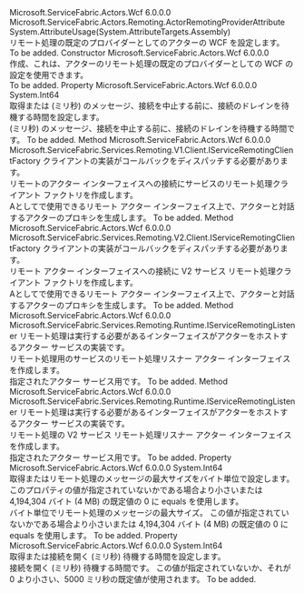 <Type Name="WcfActorRemotingProviderAttribute" FullName="Microsoft.ServiceFabric.Actors.Remoting.Wcf.WcfActorRemotingProviderAttribute">
  <TypeSignature Language="C#" Value="public sealed class WcfActorRemotingProviderAttribute : Microsoft.ServiceFabric.Actors.Remoting.ActorRemotingProviderAttribute" />
  <TypeSignature Language="ILAsm" Value=".class public auto ansi sealed beforefieldinit WcfActorRemotingProviderAttribute extends Microsoft.ServiceFabric.Actors.Remoting.ActorRemotingProviderAttribute" />
  <TypeSignature Language="DocId" Value="T:Microsoft.ServiceFabric.Actors.Remoting.Wcf.WcfActorRemotingProviderAttribute" />
  <TypeSignature Language="VB.NET" Value="Public NotInheritable Class WcfActorRemotingProviderAttribute&#xA;Inherits ActorRemotingProviderAttribute" />
  <TypeSignature Language="F#" Value="type WcfActorRemotingProviderAttribute = class&#xA;    inherit ActorRemotingProviderAttribute" />
  <AssemblyInfo>
    <AssemblyName>Microsoft.ServiceFabric.Actors.Wcf</AssemblyName>
    <AssemblyVersion>6.0.0.0</AssemblyVersion>
  </AssemblyInfo>
  <Base>
    <BaseTypeName>Microsoft.ServiceFabric.Actors.Remoting.ActorRemotingProviderAttribute</BaseTypeName>
  </Base>
  <Interfaces />
  <Attributes>
    <Attribute>
      <AttributeName>System.AttributeUsage(System.AttributeTargets.Assembly)</AttributeName>
    </Attribute>
  </Attributes>
  <Docs>
    <summary>
                リモート処理の既定のプロバイダーとしてのアクターの WCF を設定します。
            </summary>
    <remarks>To be added.</remarks>
  </Docs>
  <Members>
    <Member MemberName=".ctor">
      <MemberSignature Language="C#" Value="public WcfActorRemotingProviderAttribute ();" />
      <MemberSignature Language="ILAsm" Value=".method public hidebysig specialname rtspecialname instance void .ctor() cil managed" />
      <MemberSignature Language="DocId" Value="M:Microsoft.ServiceFabric.Actors.Remoting.Wcf.WcfActorRemotingProviderAttribute.#ctor" />
      <MemberSignature Language="VB.NET" Value="Public Sub New ()" />
      <MemberType>Constructor</MemberType>
      <AssemblyInfo>
        <AssemblyName>Microsoft.ServiceFabric.Actors.Wcf</AssemblyName>
        <AssemblyVersion>6.0.0.0</AssemblyVersion>
      </AssemblyInfo>
      <Parameters />
      <Docs>
        <summary>
            作成、<see cref="T:Microsoft.ServiceFabric.Actors.Remoting.Wcf.WcfActorRemotingProviderAttribute" />これは、アクターのリモート処理の既定のプロバイダーとしての WCF の設定を使用できます。
            </summary>
        <remarks>To be added.</remarks>
      </Docs>
    </Member>
    <Member MemberName="CloseTimeoutInMilliSeconds">
      <MemberSignature Language="C#" Value="public long CloseTimeoutInMilliSeconds { get; set; }" />
      <MemberSignature Language="ILAsm" Value=".property instance int64 CloseTimeoutInMilliSeconds" />
      <MemberSignature Language="DocId" Value="P:Microsoft.ServiceFabric.Actors.Remoting.Wcf.WcfActorRemotingProviderAttribute.CloseTimeoutInMilliSeconds" />
      <MemberSignature Language="VB.NET" Value="Public Property CloseTimeoutInMilliSeconds As Long" />
      <MemberSignature Language="F#" Value="member this.CloseTimeoutInMilliSeconds : int64 with get, set" Usage="Microsoft.ServiceFabric.Actors.Remoting.Wcf.WcfActorRemotingProviderAttribute.CloseTimeoutInMilliSeconds" />
      <MemberType>Property</MemberType>
      <AssemblyInfo>
        <AssemblyName>Microsoft.ServiceFabric.Actors.Wcf</AssemblyName>
        <AssemblyVersion>6.0.0.0</AssemblyVersion>
      </AssemblyInfo>
      <ReturnValue>
        <ReturnType>System.Int64</ReturnType>
      </ReturnValue>
      <Docs>
        <summary>
                取得または (ミリ秒) のメッセージ、接続を中止する前に、接続のドレインを待機する時間を設定します。 
            </summary>
        <value>
                (ミリ秒) のメッセージ、接続を中止する前に、接続のドレインを待機する時間です。
            </value>
        <remarks>To be added.</remarks>
      </Docs>
    </Member>
    <Member MemberName="CreateServiceRemotingClientFactory">
      <MemberSignature Language="C#" Value="public override Microsoft.ServiceFabric.Services.Remoting.V1.Client.IServiceRemotingClientFactory CreateServiceRemotingClientFactory (Microsoft.ServiceFabric.Services.Remoting.V1.IServiceRemotingCallbackClient callbackClient);" />
      <MemberSignature Language="ILAsm" Value=".method public hidebysig virtual instance class Microsoft.ServiceFabric.Services.Remoting.V1.Client.IServiceRemotingClientFactory CreateServiceRemotingClientFactory(class Microsoft.ServiceFabric.Services.Remoting.V1.IServiceRemotingCallbackClient callbackClient) cil managed" />
      <MemberSignature Language="DocId" Value="M:Microsoft.ServiceFabric.Actors.Remoting.Wcf.WcfActorRemotingProviderAttribute.CreateServiceRemotingClientFactory(Microsoft.ServiceFabric.Services.Remoting.V1.IServiceRemotingCallbackClient)" />
      <MemberSignature Language="VB.NET" Value="Public Overrides Function CreateServiceRemotingClientFactory (callbackClient As IServiceRemotingCallbackClient) As IServiceRemotingClientFactory" />
      <MemberSignature Language="F#" Value="override this.CreateServiceRemotingClientFactory : Microsoft.ServiceFabric.Services.Remoting.V1.IServiceRemotingCallbackClient -&gt; Microsoft.ServiceFabric.Services.Remoting.V1.Client.IServiceRemotingClientFactory" Usage="wcfActorRemotingProviderAttribute.CreateServiceRemotingClientFactory callbackClient" />
      <MemberType>Method</MemberType>
      <AssemblyInfo>
        <AssemblyName>Microsoft.ServiceFabric.Actors.Wcf</AssemblyName>
        <AssemblyVersion>6.0.0.0</AssemblyVersion>
      </AssemblyInfo>
      <ReturnValue>
        <ReturnType>Microsoft.ServiceFabric.Services.Remoting.V1.Client.IServiceRemotingClientFactory</ReturnType>
      </ReturnValue>
      <Parameters>
        <Parameter Name="callbackClient" Type="Microsoft.ServiceFabric.Services.Remoting.V1.IServiceRemotingCallbackClient" />
      </Parameters>
      <Docs>
        <param name="callbackClient">
                クライアントの実装がコールバックをディスパッチする必要があります。
            </param>
        <summary>
                リモートのアクター インターフェイスへの接続にサービスのリモート処理クライアント ファクトリを作成します。
            </summary>
        <returns>
                A<see cref="T:Microsoft.ServiceFabric.Actors.Remoting.V1.Wcf.Client.WcfActorRemotingClientFactory" />として<see cref="T:Microsoft.ServiceFabric.Services.Remoting.V1.Client.IServiceRemotingClientFactory" />で使用できる<see cref="T:Microsoft.ServiceFabric.Actors.Client.ActorProxyFactory" />リモート アクター インターフェイス上で、アクターと対話するアクターのプロキシを生成します。
                </returns>
        <remarks>To be added.</remarks>
      </Docs>
    </Member>
    <Member MemberName="CreateServiceRemotingClientFactoryV2">
      <MemberSignature Language="C#" Value="public override Microsoft.ServiceFabric.Services.Remoting.V2.Client.IServiceRemotingClientFactory CreateServiceRemotingClientFactoryV2 (Microsoft.ServiceFabric.Services.Remoting.V2.Client.IServiceRemotingCallbackMessageHandler callbackMessageHandler);" />
      <MemberSignature Language="ILAsm" Value=".method public hidebysig virtual instance class Microsoft.ServiceFabric.Services.Remoting.V2.Client.IServiceRemotingClientFactory CreateServiceRemotingClientFactoryV2(class Microsoft.ServiceFabric.Services.Remoting.V2.Client.IServiceRemotingCallbackMessageHandler callbackMessageHandler) cil managed" />
      <MemberSignature Language="DocId" Value="M:Microsoft.ServiceFabric.Actors.Remoting.Wcf.WcfActorRemotingProviderAttribute.CreateServiceRemotingClientFactoryV2(Microsoft.ServiceFabric.Services.Remoting.V2.Client.IServiceRemotingCallbackMessageHandler)" />
      <MemberSignature Language="VB.NET" Value="Public Overrides Function CreateServiceRemotingClientFactoryV2 (callbackMessageHandler As IServiceRemotingCallbackMessageHandler) As IServiceRemotingClientFactory" />
      <MemberSignature Language="F#" Value="override this.CreateServiceRemotingClientFactoryV2 : Microsoft.ServiceFabric.Services.Remoting.V2.Client.IServiceRemotingCallbackMessageHandler -&gt; Microsoft.ServiceFabric.Services.Remoting.V2.Client.IServiceRemotingClientFactory" Usage="wcfActorRemotingProviderAttribute.CreateServiceRemotingClientFactoryV2 callbackMessageHandler" />
      <MemberType>Method</MemberType>
      <AssemblyInfo>
        <AssemblyName>Microsoft.ServiceFabric.Actors.Wcf</AssemblyName>
        <AssemblyVersion>6.0.0.0</AssemblyVersion>
      </AssemblyInfo>
      <ReturnValue>
        <ReturnType>Microsoft.ServiceFabric.Services.Remoting.V2.Client.IServiceRemotingClientFactory</ReturnType>
      </ReturnValue>
      <Parameters>
        <Parameter Name="callbackMessageHandler" Type="Microsoft.ServiceFabric.Services.Remoting.V2.Client.IServiceRemotingCallbackMessageHandler" />
      </Parameters>
      <Docs>
        <param name="callbackMessageHandler">
                クライアントの実装がコールバックをディスパッチする必要があります。
            </param>
        <summary>
                リモート アクター インターフェイスへの接続に V2 サービス リモート処理クライアント ファクトリを作成します。
            </summary>
        <returns>
                A<see cref="T:Microsoft.ServiceFabric.Actors.Remoting.V2.Wcf.Client.WcfActorRemotingClientFactory" />として<see cref="T:Microsoft.ServiceFabric.Services.Remoting.V2.Client.IServiceRemotingClientFactory" />で使用できる<see cref="T:Microsoft.ServiceFabric.Actors.Client.ActorProxyFactory" />リモート アクター インターフェイス上で、アクターと対話するアクターのプロキシを生成します。
                </returns>
        <remarks>To be added.</remarks>
      </Docs>
    </Member>
    <Member MemberName="CreateServiceRemotingListener">
      <MemberSignature Language="C#" Value="public override Microsoft.ServiceFabric.Services.Remoting.Runtime.IServiceRemotingListener CreateServiceRemotingListener (Microsoft.ServiceFabric.Actors.Runtime.ActorService actorService);" />
      <MemberSignature Language="ILAsm" Value=".method public hidebysig virtual instance class Microsoft.ServiceFabric.Services.Remoting.Runtime.IServiceRemotingListener CreateServiceRemotingListener(class Microsoft.ServiceFabric.Actors.Runtime.ActorService actorService) cil managed" />
      <MemberSignature Language="DocId" Value="M:Microsoft.ServiceFabric.Actors.Remoting.Wcf.WcfActorRemotingProviderAttribute.CreateServiceRemotingListener(Microsoft.ServiceFabric.Actors.Runtime.ActorService)" />
      <MemberSignature Language="F#" Value="override this.CreateServiceRemotingListener : Microsoft.ServiceFabric.Actors.Runtime.ActorService -&gt; Microsoft.ServiceFabric.Services.Remoting.Runtime.IServiceRemotingListener" Usage="wcfActorRemotingProviderAttribute.CreateServiceRemotingListener actorService" />
      <MemberType>Method</MemberType>
      <AssemblyInfo>
        <AssemblyName>Microsoft.ServiceFabric.Actors.Wcf</AssemblyName>
        <AssemblyVersion>6.0.0.0</AssemblyVersion>
      </AssemblyInfo>
      <ReturnValue>
        <ReturnType>Microsoft.ServiceFabric.Services.Remoting.Runtime.IServiceRemotingListener</ReturnType>
      </ReturnValue>
      <Parameters>
        <Parameter Name="actorService" Type="Microsoft.ServiceFabric.Actors.Runtime.ActorService" />
      </Parameters>
      <Docs>
        <param name="actorService">
                リモート処理は実行する必要があるインターフェイスがアクターをホストするアクター サービスの実装です。
                </param>
        <summary>
                リモート処理用のサービスのリモート処理リスナー アクター インターフェイスを作成します。
            </summary>
        <returns>
                <see cref="T:Microsoft.ServiceFabric.Services.Remoting.Runtime.IServiceRemotingListener" />指定されたアクター サービス用です。
                </returns>
        <remarks>To be added.</remarks>
      </Docs>
    </Member>
    <Member MemberName="CreateServiceRemotingListenerV2">
      <MemberSignature Language="C#" Value="public override Microsoft.ServiceFabric.Services.Remoting.Runtime.IServiceRemotingListener CreateServiceRemotingListenerV2 (Microsoft.ServiceFabric.Actors.Runtime.ActorService actorService);" />
      <MemberSignature Language="ILAsm" Value=".method public hidebysig virtual instance class Microsoft.ServiceFabric.Services.Remoting.Runtime.IServiceRemotingListener CreateServiceRemotingListenerV2(class Microsoft.ServiceFabric.Actors.Runtime.ActorService actorService) cil managed" />
      <MemberSignature Language="DocId" Value="M:Microsoft.ServiceFabric.Actors.Remoting.Wcf.WcfActorRemotingProviderAttribute.CreateServiceRemotingListenerV2(Microsoft.ServiceFabric.Actors.Runtime.ActorService)" />
      <MemberSignature Language="F#" Value="override this.CreateServiceRemotingListenerV2 : Microsoft.ServiceFabric.Actors.Runtime.ActorService -&gt; Microsoft.ServiceFabric.Services.Remoting.Runtime.IServiceRemotingListener" Usage="wcfActorRemotingProviderAttribute.CreateServiceRemotingListenerV2 actorService" />
      <MemberType>Method</MemberType>
      <AssemblyInfo>
        <AssemblyName>Microsoft.ServiceFabric.Actors.Wcf</AssemblyName>
        <AssemblyVersion>6.0.0.0</AssemblyVersion>
      </AssemblyInfo>
      <ReturnValue>
        <ReturnType>Microsoft.ServiceFabric.Services.Remoting.Runtime.IServiceRemotingListener</ReturnType>
      </ReturnValue>
      <Parameters>
        <Parameter Name="actorService" Type="Microsoft.ServiceFabric.Actors.Runtime.ActorService" />
      </Parameters>
      <Docs>
        <param name="actorService">
                リモート処理は実行する必要があるインターフェイスがアクターをホストするアクター サービスの実装です。
                </param>
        <summary>
                リモート処理の V2 サービス リモート処理リスナー アクター インターフェイスを作成します。
            </summary>
        <returns>
                <see cref="T:Microsoft.ServiceFabric.Services.Remoting.Runtime.IServiceRemotingListener" />指定されたアクター サービス用です。
                </returns>
        <remarks>To be added.</remarks>
      </Docs>
    </Member>
    <Member MemberName="MaxMessageSize">
      <MemberSignature Language="C#" Value="public long MaxMessageSize { get; set; }" />
      <MemberSignature Language="ILAsm" Value=".property instance int64 MaxMessageSize" />
      <MemberSignature Language="DocId" Value="P:Microsoft.ServiceFabric.Actors.Remoting.Wcf.WcfActorRemotingProviderAttribute.MaxMessageSize" />
      <MemberSignature Language="VB.NET" Value="Public Property MaxMessageSize As Long" />
      <MemberSignature Language="F#" Value="member this.MaxMessageSize : int64 with get, set" Usage="Microsoft.ServiceFabric.Actors.Remoting.Wcf.WcfActorRemotingProviderAttribute.MaxMessageSize" />
      <MemberType>Property</MemberType>
      <AssemblyInfo>
        <AssemblyName>Microsoft.ServiceFabric.Actors.Wcf</AssemblyName>
        <AssemblyVersion>6.0.0.0</AssemblyVersion>
      </AssemblyInfo>
      <ReturnValue>
        <ReturnType>System.Int64</ReturnType>
      </ReturnValue>
      <Docs>
        <summary>
            取得またはリモート処理のメッセージの最大サイズをバイト単位で設定します。
            このプロパティの値が指定されていないかである場合より小さいまたは 4,194,304 バイト (4 MB) の既定値の 0 に equals を使用します。
            </summary>
        <value>
                バイト単位でリモート処理のメッセージの最大サイズ。 この値が指定されていないかである場合より小さいまたは 4,194,304 バイト (4 MB) の既定値の 0 に equals を使用します。
                </value>
        <remarks>To be added.</remarks>
      </Docs>
    </Member>
    <Member MemberName="OpenTimeoutInMilliSeconds">
      <MemberSignature Language="C#" Value="public long OpenTimeoutInMilliSeconds { get; set; }" />
      <MemberSignature Language="ILAsm" Value=".property instance int64 OpenTimeoutInMilliSeconds" />
      <MemberSignature Language="DocId" Value="P:Microsoft.ServiceFabric.Actors.Remoting.Wcf.WcfActorRemotingProviderAttribute.OpenTimeoutInMilliSeconds" />
      <MemberSignature Language="VB.NET" Value="Public Property OpenTimeoutInMilliSeconds As Long" />
      <MemberSignature Language="F#" Value="member this.OpenTimeoutInMilliSeconds : int64 with get, set" Usage="Microsoft.ServiceFabric.Actors.Remoting.Wcf.WcfActorRemotingProviderAttribute.OpenTimeoutInMilliSeconds" />
      <MemberType>Property</MemberType>
      <AssemblyInfo>
        <AssemblyName>Microsoft.ServiceFabric.Actors.Wcf</AssemblyName>
        <AssemblyVersion>6.0.0.0</AssemblyVersion>
      </AssemblyInfo>
      <ReturnValue>
        <ReturnType>System.Int64</ReturnType>
      </ReturnValue>
      <Docs>
        <summary>
                取得または接続を開く (ミリ秒) 待機する時間を設定します。
            </summary>
        <value>
                接続を開く (ミリ秒) 待機する時間です。 この値が指定されていないか、それが 0 より小さい、5000 ミリ秒の既定値が使用されます。
                </value>
        <remarks>To be added.</remarks>
      </Docs>
    </Member>
  </Members>
</Type>